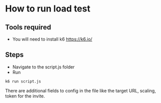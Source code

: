 # How to run load test

## Tools required

- You will need to install k6 https://k6.io/

## Steps

- Navigate to the script.js folder
- Run

```
k6 run script.js
```

There are additional fields to config in the file like the target URL, scaling, token for the invite.
